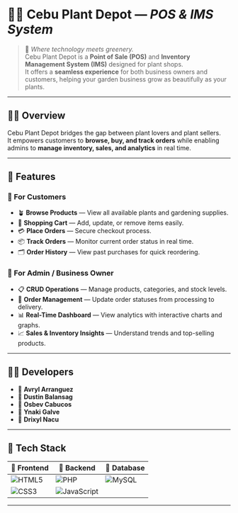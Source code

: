 # 🌿🌱 Cebu Plant Depot — *POS & IMS System*

> 🍃 *Where technology meets greenery.*  
> Cebu Plant Depot is a **Point of Sale (POS)** and **Inventory Management System (IMS)** designed for plant shops.  
> It offers a **seamless experience** for both business owners and customers, helping your garden business grow as beautifully as your plants.

---

## 👩‍🌾 Overview

Cebu Plant Depot bridges the gap between plant lovers and plant sellers.  
It empowers customers to **browse, buy, and track orders** while enabling admins to **manage inventory, sales, and analytics** in real time.

---

## 🌸 Features

### 🌿 For Customers
- 🪴 **Browse Products** — View all available plants and gardening supplies.
- 🛒 **Shopping Cart** — Add, update, or remove items easily.
- 💳 **Place Orders** — Secure checkout process.
- 📦 **Track Orders** — Monitor current order status in real time.
- 🗂 **Order History** — View past purchases for quick reordering.

### 🌳 For Admin / Business Owner
- 📋 **CRUD Operations** — Manage products, categories, and stock levels.
- 🚚 **Order Management** — Update order statuses from processing to delivery.
- 📊 **Real-Time Dashboard** — View analytics with interactive charts and graphs.
- 📈 **Sales & Inventory Insights** — Understand trends and top-selling products.

---

## 🧑‍💻 Developers

- 🌱 **Avryl Arranguez**  
- 🌱 **Dustin Balansag**  
- 🌱 **Osbev Cabucos**  
- 🌱 **Ynaki Galve**  
- 🌱 **Drixyl Nacu**  

---

## 🧰 Tech Stack

| 🌿 Frontend | 🌳 Backend | 🌼 Database |
|-------------|-----------|------------|
| ![HTML5](https://img.shields.io/badge/HTML5-E34F26?style=for-the-badge&logo=html5&logoColor=white) | ![PHP](https://img.shields.io/badge/PHP-777BB4?style=for-the-badge&logo=php&logoColor=white) | ![MySQL](https://img.shields.io/badge/MySQL-4479A1?style=for-the-badge&logo=mysql&logoColor=white) |
| ![CSS3](https://img.shields.io/badge/CSS3-1572B6?style=for-the-badge&logo=css3&logoColor=white) | ![JavaScript](https://img.shields.io/badge/JS-F7DF1E?style=for-the-badge&logo=javascript&logoColor=black) | |

---


